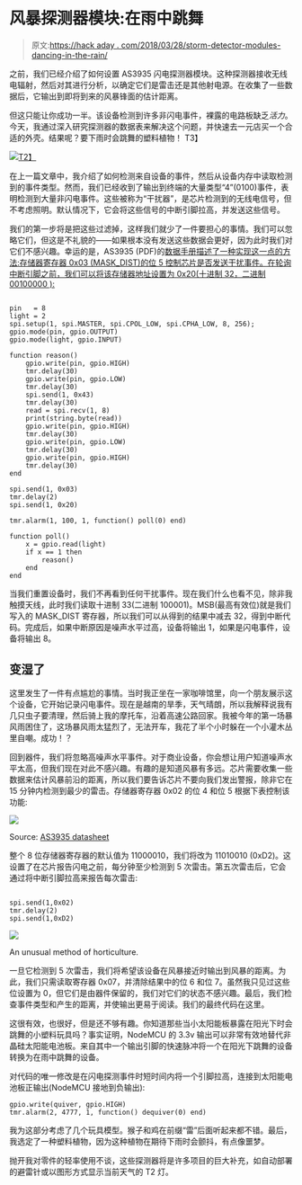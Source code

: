 # 风暴探测器模块:在雨中跳舞

> 原文:[https://hack aday . com/2018/03/28/storm-detector-modules-dancing-in-the-rain/](https://hackaday.com/2018/03/28/storm-detector-modules-dancing-in-the-rain/)

之前，我们已经介绍了如何设置 AS3935 闪电探测器模块。这种探测器接收无线电辐射，然后对其进行分析，以确定它们是雷击还是其他射电源。在收集了一些数据后，它输出到即将到来的风暴锋面的估计距离。

但这只能让你成功一半。该设备检测到许多非闪电事件，裸露的电路板缺乏*活力*。今天，我通过深入研究探测器的数据表来解决这个问题，并快速去一元店买一个合适的外壳。结果呢？要下雨时会跳舞的塑料植物！
T3】

[![](../Images/1018476caf529a1c910cae4dc3dd15a2.png)T2】](https://hackaday.com/wp-content/uploads/2018/03/lightning_detector_recto_square.jpg)

在上一篇文章中，我介绍了如何检测来自设备的事件，然后从设备内存中读取检测到的事件类型。然而，我们已经收到了输出到终端的大量类型“4”(0100)事件，表明检测到大量非闪电事件。这些被称为“干扰器”，是芯片检测到的无线电信号，但不考虑照明。默认情况下，它会将这些信号的中断引脚拉高，并发送这些信号。

我们的第一步将是把这些过滤掉，这样我们就少了一件要担心的事情。我们可以忽略它们，但这是不礼貌的——如果根本没有发送这些数据会更好，因为此时我们对它们不感兴趣。幸运的是，AS3935 (PDF)的[数据手册描述了一种实现这一点的方法:存储器寄存器 0x03 (MASK_DIST)的位 5 控制芯片是否发送干扰事件。在轮询中断引脚之前，我们可以将该存储器地址设置为 0x20(十进制 32，二进制 00100000 ):](http://www.embeddedadventures.com/datasheets/AS3935_Datasheet_EN_v2.pdf)

```

pin   = 8
light = 2
spi.setup(1, spi.MASTER, spi.CPOL_LOW, spi.CPHA_LOW, 8, 256);
gpio.mode(pin, gpio.OUTPUT)
gpio.mode(light, gpio.INPUT)

function reason()
	gpio.write(pin, gpio.HIGH)
	tmr.delay(30)
	gpio.write(pin, gpio.LOW)
	tmr.delay(30)
	spi.send(1, 0x43)
	tmr.delay(30)
	read = spi.recv(1, 8)
	print(string.byte(read))
	gpio.write(pin, gpio.HIGH)
	tmr.delay(30)
	gpio.write(pin, gpio.LOW)
	tmr.delay(30)
	gpio.write(pin, gpio.HIGH)
	tmr.delay(30)
end

spi.send(1, 0x03)
tmr.delay(2)
spi.send(1, 0x20)

tmr.alarm(1, 100, 1, function() poll(0) end)

function poll()
	x = gpio.read(light)
	if x == 1 then 
		reason()
	end
end

```

当我们重置设备时，我们不再看到任何干扰事件。现在我们什么也看不见，除非我触摸天线，此时我们读取十进制 33(二进制 100001)。MSB(最高有效位)就是我们写入的 MASK_DIST 寄存器，所以我们可以从得到的结果中减去 32，得到中断代码。完成后，如果中断原因是噪声水平过高，设备将输出 1，如果是闪电事件，设备将输出 8。

## 变湿了

这里发生了一件有点尴尬的事情。当时我正坐在一家咖啡馆里，向一个朋友展示这个设备，它开始记录闪电事件。现在是越南的旱季，天气晴朗，所以我解释说我有几只虫子要清理，然后骑上我的摩托车，沿着高速公路回家。我被今年的第一场暴风雨困住了，这场暴风雨太猛烈了，无法开车，我花了半个小时躲在一个小灌木丛里自嘲。成功！？

回到器件，我们将忽略高噪声水平事件。对于商业设备，你会想让用户知道噪声水平太高，但我们现在对此不感兴趣。有趣的是知道风暴有多远。芯片需要收集一些数据来估计风暴前沿的距离，所以我们要告诉芯片不要向我们发出警报，除非它在 15 分钟内检测到最少的雷击。存储器寄存器 0x02 的位 4 和位 5 根据下表控制该功能:

![](../Images/a256d120eb18843a8804b42df017633c.png)

Source: [AS3935 datasheet](https://www.embeddedadventures.com/datasheets/AS3935_Datasheet_EN_v2.pdf)

整个 8 位存储器寄存器的默认值为 11000010，我们将改为 11010010 (0xD2)。这设置了在芯片报告闪电之前，每分钟至少检测到 5 次雷击。第五次雷击后，它会通过将中断引脚拉高来报告每次雷击:

```

spi.send(1,0x02)
tmr.delay(2)
spi.send(1,0xD2)

```

[![](../Images/a049a916b6f77b798cb495a65a0320eb.png)](https://hackaday.com/wp-content/uploads/2018/03/finished_lightning_plant_thumbnail_bright.png)

An unusual method of horticulture.

一旦它检测到 5 次雷击，我们将希望该设备在风暴接近时输出到风暴的距离。为此，我们只需读取寄存器 0x07，并清除结果中的位 6 和位 7。虽然我只见过这些位设置为 0，但它们是由器件保留的，我们对它们的状态不感兴趣。最后，我们检查事件类型和产生的距离，并使输出更易于阅读。我们的最终代码在这里。

这很有效，也很好，但是还不够有趣。你知道那些当小太阳能板暴露在阳光下时会跳舞的小塑料玩具吗？事实证明，NodeMCU 的 3.3v 输出可以非常有效地替代非晶硅太阳能电池板。来自其中一个输出引脚的快速脉冲将一个在阳光下跳舞的设备转换为在雨中跳舞的设备。

对代码的唯一修改是在闪电探测事件时短时间内将一个引脚拉高，连接到太阳能电池板正输出(NodeMCU 接地到负输出):

```
gpio.write(quiver, gpio.HIGH)
tmr.alarm(2, 4777, 1, function() dequiver(0) end)
```

我为这部分考虑了几个玩具模型。猴子和鸡在前缀“雷”后面听起来都不错。最后，我选定了一种塑料植物，因为这种植物在期待下雨时会颤抖，有点像噩梦。

抛开我对零件的轻率使用不谈，这些探测器将是许多项目的巨大补充，如自动部署的避雷针或以图形方式显示当前天气的 T2 灯。